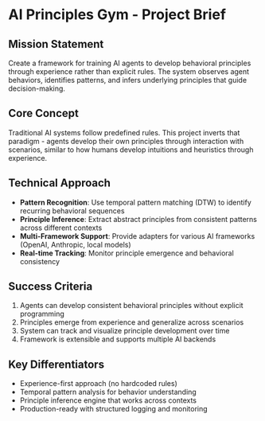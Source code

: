 # AI Principles Gym - Project Brief

## Mission Statement
Create a framework for training AI agents to develop behavioral principles through experience rather than explicit rules. The system observes agent behaviors, identifies patterns, and infers underlying principles that guide decision-making.

## Core Concept
Traditional AI systems follow predefined rules. This project inverts that paradigm - agents develop their own principles through interaction with scenarios, similar to how humans develop intuitions and heuristics through experience.

## Technical Approach
- **Pattern Recognition**: Use temporal pattern matching (DTW) to identify recurring behavioral sequences
- **Principle Inference**: Extract abstract principles from consistent patterns across different contexts
- **Multi-Framework Support**: Provide adapters for various AI frameworks (OpenAI, Anthropic, local models)
- **Real-time Tracking**: Monitor principle emergence and behavioral consistency

## Success Criteria
1. Agents can develop consistent behavioral principles without explicit programming
2. Principles emerge from experience and generalize across scenarios
3. System can track and visualize principle development over time
4. Framework is extensible and supports multiple AI backends

## Key Differentiators
- Experience-first approach (no hardcoded rules)
- Temporal pattern analysis for behavior understanding
- Principle inference engine that works across contexts
- Production-ready with structured logging and monitoring
